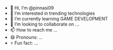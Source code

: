 - 👋 Hi, I’m @pinnasi09
- 👀 I’m interested in trending technologies 
- 🌱 I’m currently learning GAME DEVELOPMENT 
- 💞️ I’m looking to collaborate on ...
- 📫 How to reach me ...
- 😄 Pronouns: ...
- ⚡ Fun fact: ...

<!---
pinnasi09/pinnasi09 is a ✨ special ✨ repository because its `README.md` (this file) appears on your GitHub profile.
You can click the Preview link to take a look at your changes.
--->
